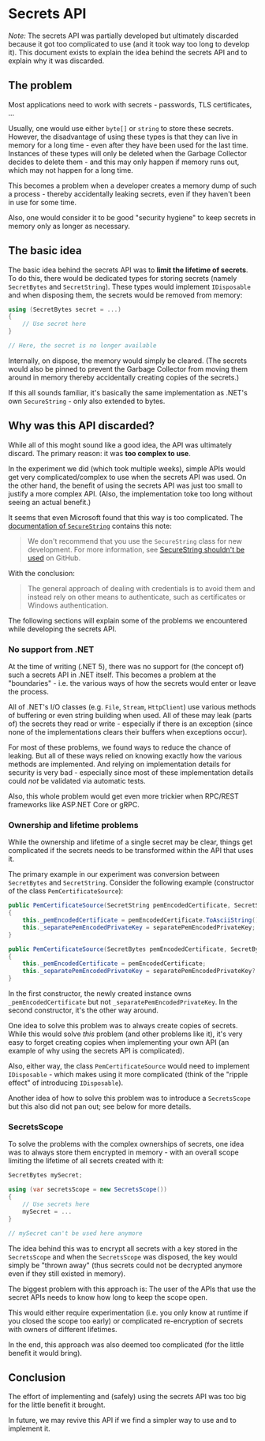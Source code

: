 ﻿# Secrets API

*Note:* The secrets API was partially developed but ultimately discarded because it got too complicated to use (and it took way too long to develop it). This document exists to explain the idea behind the secrets API and to explain why it was discarded.

## The problem

Most applications need to work with secrets - passwords, TLS certificates, ...

Usually, one would use either `byte[]` or `string` to store these secrets. However, the disadvantage of using these types is that they can live in memory for a long time - even after they have been used for the last time. Instances of these types will only be deleted when the Garbage Collector decides to delete them - and this may only happen if memory runs out, which may not happen for a long time.

This becomes a problem when a developer creates a memory dump of such a process - thereby accidentally leaking secrets, even if they haven't been in use for some time.

Also, one would consider it to be good "security hygiene" to keep secrets in memory only as longer as necessary.

## The basic idea

The basic idea behind the secrets API was to **limit the lifetime of secrets**. To do this, there would be dedicated types for storing secrets (namely `SecretBytes` and `SecretString`). These types would implement `IDisposable` and when disposing them, the secrets would be removed from memory:

```c#
using (SecretBytes secret = ...)
{
    // Use secret here
}

// Here, the secret is no longer available
```

Internally, on dispose, the memory would simply be cleared. (The secrets would also be pinned to prevent the Garbage Collector from moving them around in memory thereby accidentally creating copies of the secrets.)

If this all sounds familiar, it's basically the same implementation as .NET's own `SecureString` - only also extended to bytes.

## Why was this API discarded?

While all of this moght sound like a good idea, the API was ultimately discard. The primary reason: it was **too complex to use**.

In the experiment we did (which took multiple weeks), simple APIs would get very complicated/complex to use when the secrets API was used. On the other hand, the benefit of using the secrets API was just too small to justify a more complex API. (Also, the implementation toke too long without seeing an actual benefit.)

It seems that even Microsoft found that this way is too complicated. The [documentation of `SecureString`](https://docs.microsoft.com/en-us/dotnet/api/system.security.securestring) contains this note:

> We don't recommend that you use the `SecureString` class for new development. For more information, see [SecureString shouldn't be used](https://github.com/dotnet/platform-compat/blob/master/docs/DE0001.md) on GitHub.

With the conclusion:

> The general approach of dealing with credentials is to avoid them and instead rely on other means to authenticate, such as certificates or Windows authentication.

The following sections will explain some of the problems we encountered while developing the secrets API.

### No support from .NET

At the time of writing (.NET 5), there was no support for (the concept of) such a secrets API in .NET itself. This becomes a problem at the "boundaries" - i.e. the various ways of how the secrets would enter or leave the process.

All of .NET's I/O classes (e.g. `File`, `Stream`, `HttpClient`) use various methods of buffering or even string building when used. All of these may leak (parts of) the secrets they read or write - especially if there is an exception (since none of the implementations clears their buffers when exceptions occur).

For most of these problems, we found ways to reduce the chance of leaking. But all of these ways relied on knowing exactly how the various methods are implemented. And relying on implementation details for security is very bad - especially since most of these implementation details could *not* be validated via automatic tests.

Also, this whole problem would get even more trickier when RPC/REST frameworks like ASP\.NET Core or gRPC.

### Ownership and lifetime problems

While the ownership and lifetime of a single secret may be clear, things get complicated if the secrets needs to be transformed within the API that uses it.

The primary example in our experiment was conversion between `SecretBytes` and `SecretString`. Consider the following example (constructor of the class `PemCertificateSource`):

```c#
public PemCertificateSource(SecretString pemEncodedCertificate, SecretString? separatePemEncodedPrivateKey)
{
    this._pemEncodedCertificate = pemEncodedCertificate.ToAsciiString();
    this._separatePemEncodedPrivateKey = separatePemEncodedPrivateKey;
}

public PemCertificateSource(SecretBytes pemEncodedCertificate, SecretBytes? separatePemEncodedPrivateKey)
{
    this._pemEncodedCertificate = pemEncodedCertificate;
    this._separatePemEncodedPrivateKey = separatePemEncodedPrivateKey?.ToAsciiString()
}
```

In the first constructor, the newly created instance owns `_pemEncodedCertificate` but not `_separatePemEncodedPrivateKey`. In  the second constructor, it's the other way around.

One idea to solve this problem was to always create copies of secrets. While this would solve *this* problem (and other problems like it), it's very easy to forget creating copies when implementing your own API (an example of why using the secrets API is complicated).

Also, either way, the class `PemCertificateSource` would need to implement `IDisposable` - which makes using it more complicated (think of the "ripple effect" of introducing `IDisposable`).

Another idea of how to solve this problem was to introduce a `SecretsScope` but this also did not pan out; see below for more details.

### SecretsScope

To solve the problems with the complex ownerships of secrets, one idea was to always store them encrypted in memory - with an overall scope limiting the lifetime of all secrets created with it:

```c#
SecretBytes mySecret;

using (var secretsScope = new SecretsScope())
{
    // Use secrets here
    mySecret = ...
}

// mySecret can't be used here anymore
```

The idea behind this was to encrypt all secrets with a key stored in the `SecretsScope` and when the `SecretsScope` was disposed, the key would simply be "thrown away" (thus secrets could not be decrypted anymore even if they still existed in memory).

The biggest problem with this approach is: The user of the APIs that use the secret APIs needs to know how long to keep the scope open.

This would either require experimentation (i.e. you only know at runtime if you closed the scope too early) or complicated re-encryption of secrets with owners of different lifetimes.

In the end, this approach was also deemed too complicated (for the little benefit it would bring).

## Conclusion

The effort of implementing and (safely) using the secrets API was too big for the little benefit it brought.

In future, we may revive this API if we find a simpler way to use and to implement it.
